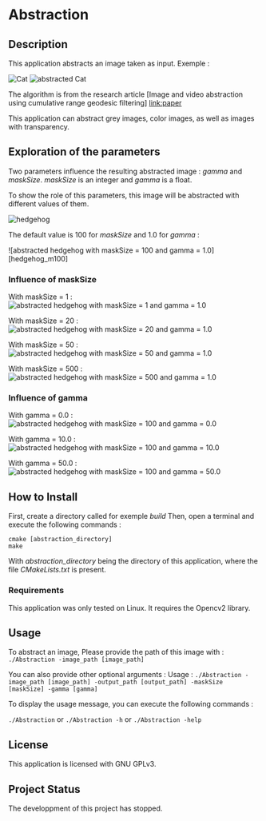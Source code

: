 # Abstraction

## Description
This application abstracts an image taken as input.
Exemple :

![Cat][exemple]
![abstracted Cat][abstractedExemple]

The algorithm is from the research article
[Image and video abstraction using cumulative range geodesic filtering]
[link:paper]

This application can abstract grey images, color images, as well as images with transparency.

## Exploration of the parameters

Two parameters influence the resulting abstracted image : *gamma* and *maskSize*.
*maskSize* is an integer and *gamma* is a float.

To show the role of this parameters, this image will be abstracted with different values of them.

![hedgehog][hedgehog]

The default value is 100 for *maskSize* and 1.0 for *gamma* :

![abstracted hedgehog with maskSize = 100 and gamma = 1.0][hedgehog_m100]

### Influence of maskSize

With maskSize = 1 :
![abstracted hedgehog with maskSize = 1 and gamma = 1.0][hedgehog_m1]

With maskSize = 20 :
![abstracted hedgehog with maskSize = 20 and gamma = 1.0][hedgehog_m20]

With maskSize = 50 :
![abstracted hedgehog with maskSize = 50 and gamma = 1.0][hedgehog_m50]

With maskSize = 500 :
![abstracted hedgehog with maskSize = 500 and gamma = 1.0][hedgehog_m500]

### Influence of gamma

With gamma = 0.0 :
![abstracted hedgehog with maskSize = 100 and gamma = 0.0][hedgehog_g0]

With gamma = 10.0 :
![abstracted hedgehog with maskSize = 100 and gamma = 10.0][hedgehog_g10]

With gamma = 50.0 :
![abstracted hedgehog with maskSize = 100 and gamma = 50.0][hedgehog_g50]

## How to Install

First, create a directory called for exemple *build*
Then, open a terminal and execute the following commands :

```
cmake [abstraction_directory]
make
```

With *abstraction_directory* being the directory of this application, where the file *CMakeLists.txt* is present.


### Requirements

This application was only tested on Linux.
It requires the Opencv2 library.

## Usage

To abstract an image,
Please provide the path of this image with : `./Abstraction -image_path [image_path]`

You can also provide other optional arguments :
Usage :
```./Abstraction -image_path [image_path] -output_path [output_path] -maskSize [maskSize] -gamma [gamma]```


To display the usage message, you can execute the following commands :

`./Abstraction` or `./Abstraction -h` or `./Abstraction -help`

## License

This application is licensed with GNU GPLv3.


## Project Status

The developpment of this project has stopped.





[exemple]: ReadmeImages/cat.jpg "Image taken as Input"
[abstractedExemple]: ReadmeImages/abstractedCat.png "Abstracted Image"

[hedgehog]: ReadmeImages/hedgehog.jpg "Hedgehog"

[hedgehog_m1]: ReadmeImages/hedgehog_m1.png "Abstracted hedgehog with maskSize = 1"
[hedgehog_m20]: ReadmeImages/hedgehog_m20.png "Abstracted hedgehog with maskSize = 20"
[hedgehog_m50]: ReadmeImages/hedgehog_m50.png "Abstracted hedgehog with maskSize = 50"
[hedgehog_m500]: ReadmeImages/hedgehog_m500.png "Abstracted hedgehog with maskSize = 500"

[hedgehog_g0]: ReadmeImages/hedgehog_g0.png "Abstracted hedgehog with gamma = 0.0"
[hedgehog_g10]: ReadmeImages/hedgehog_g10.png "Abstracted hedgehog with gamma = 10.0"
[hedgehog_g50]: ReadmeImages/hedgehog_g50.png "Abstracted hedgehog with gamma = 50.0"



[link:paper]: https://www.sciencedirect.com/science/article/abs/pii/S0097849313000356#f0140 "The paper from which this application is inspired from"





